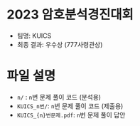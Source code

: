 # 2023 암호분석경진대회 
* 팀명: KUICS
* 최종 결과: 우수상 (777사령관상)

# 파일 설명
* `n/` : `n`번 문제 풀이 코드 (분석용)
* `KUICS_n번/`: `n`번 문제 풀이 코드 (제출용)
* `KUICS_{n}번문제.pdf`: `n`번 문제 풀이 답안